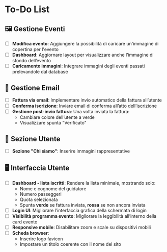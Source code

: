 # To-Do List

## 🖼️ Gestione Eventi

- [ ] **Modifica evento**: Aggiungere la possibilità di caricare un'immagine di copertina per l'evento
- [ ] **Dashboard**: Aggiornare layout per visualizzare anche l’immagine di sfondo dell’evento
- [ ] **Caricamento immagini**: Integrare immagini degli eventi passati prelevandole dal database

## 📧 Gestione Email

- [ ] **Fattura via email**: Implementare invio automatico della fattura all’utente
- [ ] **Conferma iscrizione**: Inviare email di conferma all’atto dell’iscrizione
- [ ] **Gestione post-invio fattura**: Una volta inviata la fattura:
  - Cambiare colore dell’utente a verde
  - Visualizzare spunta "Verificato"

## 👤 Sezione Utente

- [ ] **Sezione "Chi siamo"**: Inserire immagini rappresentative

## 🖥️ Interfaccia Utente

- [ ] **Dashboard - lista iscritti**: Rendere la lista minimale, mostrando solo:
  - Nome e cognome del guidatore
  - Numero passeggeri
  - Quota selezionata
  - Spunta **verde** se fattura inviata, **rossa** se non ancora inviata
- [ ] **Login UI**: Migliorare l’interfaccia grafica della schermata di login
- [ ] **Visibilità programma evento**: Migliorare la leggibilità all’interno della card evento
- [ ] **Responsive mobile**: Disabilitare zoom e scale su dispositivi mobili
- [ ] **Scheda browser**:
  - Inserire logo favicon
  - Impostare un titolo coerente con il nome del sito

